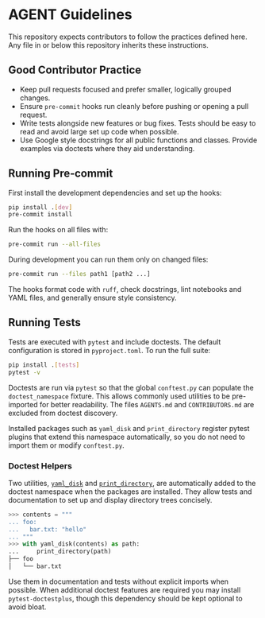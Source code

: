 # AGENT Guidelines

This repository expects contributors to follow the practices defined here. Any file in or below this
repository inherits these instructions.

## Good Contributor Practice

- Keep pull requests focused and prefer smaller, logically grouped changes.
- Ensure `pre-commit` hooks run cleanly before pushing or opening a pull request.
- Write tests alongside new features or bug fixes. Tests should be easy to read and avoid large
    set up code when possible.
- Use Google style docstrings for all public functions and classes. Provide examples via doctests
    where they aid understanding.

## Running Pre‑commit

First install the development dependencies and set up the hooks:

```bash
pip install .[dev]
pre-commit install
```

Run the hooks on all files with:

```bash
pre-commit run --all-files
```

During development you can run them only on changed files:

```bash
pre-commit run --files path1 [path2 ...]
```

The hooks format code with `ruff`, check docstrings, lint notebooks and YAML files, and generally
ensure style consistency.

## Running Tests

Tests are executed with `pytest` and include doctests. The default configuration is stored in
`pyproject.toml`. To run the full suite:

```bash
pip install .[tests]
pytest -v
```

Doctests are run via `pytest` so that the global `conftest.py` can populate the
`doctest_namespace` fixture. This allows commonly used utilities to be
pre-imported for better readability. The files `AGENTS.md` and `CONTRIBUTORS.md`
are excluded from doctest discovery.

Installed packages such as `yaml_disk` and `print_directory` register pytest
plugins that extend this namespace automatically, so you do not need to import
them or modify `conftest.py`.

### Doctest Helpers

Two utilities, [`yaml_disk`](https://github.com/mmcdermott/yaml_to_disk) and
[`print_directory`](https://github.com/mmcdermott/pretty-print-directory), are automatically added
to the doctest namespace when the packages are installed. They allow tests and documentation to set
up and display directory trees concisely.

```python
>>> contents = """
... foo:
...   bar.txt: "hello"
... """
>>> with yaml_disk(contents) as path:
...     print_directory(path)
├── foo
│   └── bar.txt
```

Use them in documentation and tests without explicit imports when possible. When additional doctest
features are required you may install `pytest-doctestplus`, though this dependency should be kept
optional to avoid bloat.
